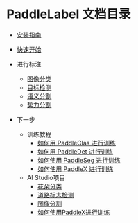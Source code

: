 # PaddleLabel 文档目录

- [安装指南](/doc/install.md)
- [快速开始](/doc/quick_start.md)

- 进行标注
    - [图像分类](/doc/project/classification.md)
    - [目标检测](/doc/project/detection.md)
    - [语义分割](/doc/project/semantic_segmentation.md)
    - [势力分割](/doc/project/instance_segmentation.md)
- 下一步
    - 训练教程
        - [如何用 PaddleClas 进行训练](/doc/doc/training/PdLabel_PdClas.md)
        - [如何用 PaddleDet 进行训练](/doc/doc/training/PdLabel_PdDet.md)
        - [如何使用 PaddleSeg 进行训练](/doc/doc/training/PdLabel_PdSeg.md)
        - [如何使用 PaddleX 进行训练](/doc/doc/training/PdLabel_PdX.md)
    - AI Studio项目
        - [花朵分类](https://aistudio.baidu.com/aistudio/projectdetail/4337003)
        - [道路标志检测](https://aistudio.baidu.com/aistudio/projectdetail/4349280)
        - [图像分割](https://aistudio.baidu.com/aistudio/projectdetail/4353528)
        - [如何使用PaddleX进行训练](https://aistudio.baidu.com/aistudio/projectdetail/4383953)
